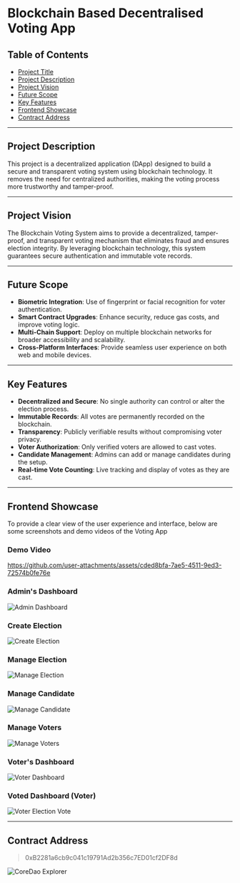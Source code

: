 # Blockchain Based Decentralised Voting App

## Table of Contents
- [Project Title](#project-title)
- [Project Description](#project-description)
- [Project Vision](#project-vision)
- [Future Scope](#future-scope)
- [Key Features](#key-features)
- [Frontend Showcase](#frontend-showcase)
- [Contract Address](#contract-address)

---

## Project Description

This project is a decentralized application (DApp) designed to build a secure and transparent voting system using blockchain technology. It removes the need for centralized authorities, making the voting process more trustworthy and tamper-proof.

---

## Project Vision

The Blockchain Voting System aims to provide a decentralized, tamper-proof, and transparent voting mechanism that eliminates fraud and ensures election integrity. By leveraging blockchain technology, this system guarantees secure authentication and immutable vote records.

---

## Future Scope

- **Biometric Integration**: Use of fingerprint or facial recognition for voter authentication.
- **Smart Contract Upgrades**: Enhance security, reduce gas costs, and improve voting logic.
- **Multi-Chain Support**: Deploy on multiple blockchain networks for broader accessibility and scalability.
- **Cross-Platform Interfaces**: Provide seamless user experience on both web and mobile devices.

---

## Key Features

- **Decentralized and Secure**: No single authority can control or alter the election process.
- **Immutable Records**: All votes are permanently recorded on the blockchain.
- **Transparency**: Publicly verifiable results without compromising voter privacy.
- **Voter Authorization**: Only verified voters are allowed to cast votes.
- **Candidate Management**: Admins can add or manage candidates during the setup.
- **Real-time Vote Counting**: Live tracking and display of votes as they are cast.

---

## Frontend Showcase

To provide a clear view of the user experience and interface, below are some screenshots and demo videos of the Voting App

### Demo Video

https://github.com/user-attachments/assets/cded8bfa-7ae5-4511-9ed3-72574b0fe76e

### Admin's Dashboard
![Admin Dashboard](/frontend/src/media/Admin'sDashboard.png)

### Create Election
![Create Election](/frontend/src/media/CreateNewElection.png)

### Manage Election
![Manage Election](/frontend/src/media/ManageElection.png)

### Manage Candidate
![Manage Candidate](/frontend/src/media/ManageCandidate.png)

### Manage Voters
![Manage Voters](/frontend/src/media/ManageVoters.png)

### Voter's Dashboard
![Voter Dashboard](/frontend/src/media/Voter'sDashboard.png)

### Voted Dashboard (Voter)
![Voter Election Vote](/frontend/src/media/VoterElectedVote.png)

---

## Contract Address

> 0xB2281a6cb9c041c19791Ad2b356c7ED01cf2DF8d

![CoreDao Explorer](/frontend/src/media/Transaction.png)
